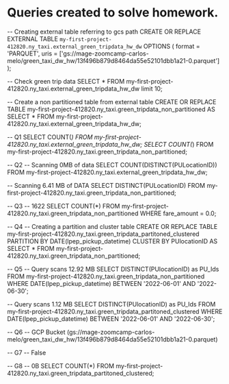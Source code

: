# Queries created to solve homework.

-- Creating external table referring to gcs path
CREATE OR REPLACE EXTERNAL TABLE `my-first-project-412820.ny_taxi.external_green_tripdata_hw_dw`
OPTIONS (
  format = 'PARQUET',
  uris = ['gs://mage-zoomcamp-carlos-melo/green_taxi_dw_hw/13f496b879d8464da55e52101dbb1a21-0.parquet']
);

-- Check green trip data
SELECT * FROM my-first-project-412820.ny_taxi.external_green_tripdata_hw_dw limit 10;

-- Create a non partitioned table from external table
CREATE OR REPLACE TABLE my-first-project-412820.ny_taxi.green_tripdata_non_partitioned AS
SELECT * FROM my-first-project-412820.ny_taxi.external_green_tripdata_hw_dw;

-- Q1
SELECT COUNT(*) FROM my-first-project-412820.ny_taxi.external_green_tripdata_hw_dw;
SELECT COUNT(*) FROM my-first-project-412820.ny_taxi.green_tripdata_non_partitioned;

-- Q2
-- Scanning 0MB of data
SELECT COUNT(DISTINCT(PULocationID))
FROM my-first-project-412820.ny_taxi.external_green_tripdata_hw_dw;

-- Scanning 6.41 MB of DATA
SELECT DISTINCT(PULocationID)
FROM my-first-project-412820.ny_taxi.green_tripdata_non_partitioned;

-- Q3
-- 1622
SELECT COUNT(*)
FROM my-first-project-412820.ny_taxi.green_tripdata_non_partitioned
WHERE fare_amount = 0.0;

-- Q4
-- Creating a partition and cluster table
CREATE OR REPLACE TABLE my-first-project-412820.ny_taxi.green_tripdata_partitoned_clustered
PARTITION BY DATE(lpep_pickup_datetime)
CLUSTER BY PUlocationID AS
SELECT * FROM my-first-project-412820.ny_taxi.green_tripdata_non_partitioned;

-- Q5
-- Query scans 12.92 MB
SELECT DISTINCT(PUlocationID) as PU_Ids
FROM my-first-project-412820.ny_taxi.green_tripdata_non_partitioned
WHERE DATE(lpep_pickup_datetime) BETWEEN '2022-06-01' AND '2022-06-30';

-- Query scans 1.12 MB
SELECT DISTINCT(PUlocationID) as PU_Ids
FROM my-first-project-412820.ny_taxi.green_tripdata_partitoned_clustered
WHERE DATE(lpep_pickup_datetime) BETWEEN '2022-06-01' AND '2022-06-30';

-- Q6
-- GCP Bucket (gs://mage-zoomcamp-carlos-melo/green_taxi_dw_hw/13f496b879d8464da55e52101dbb1a21-0.parquet)

-- G7
-- False

-- G8
-- 0B
SELECT COUNT(*) 
FROM my-first-project-412820.ny_taxi.green_tripdata_partitoned_clustered;